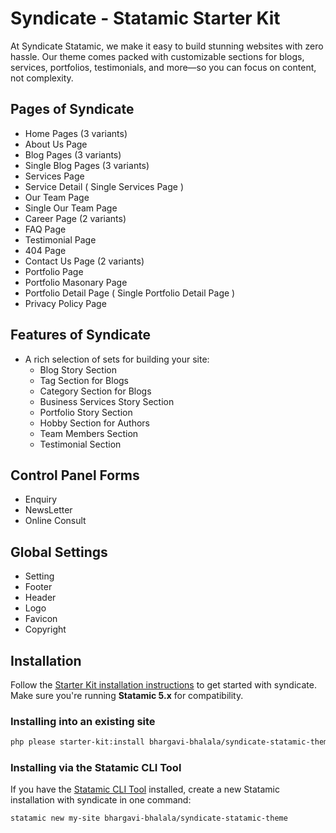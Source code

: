 # Syndicate - Statamic Starter Kit

At Syndicate Statamic, we make it easy to build stunning websites with zero hassle. Our theme comes packed with customizable sections for blogs, services, portfolios, testimonials, and more—so you can focus on content, not complexity.

## Pages of Syndicate

- Home Pages (3 variants)
- About Us Page
- Blog Pages (3 variants)
- Single Blog Pages (3 variants)
- Services Page
- Service Detail ( Single Services Page )
- Our Team Page
- Single Our Team Page
- Career Page  (2 variants)
- FAQ Page
- Testimonial Page
- 404 Page
- Contact Us Page (2 variants)
- Portfolio Page
- Portfolio Masonary Page
- Portfolio Detail Page ( Single Portfolio Detail Page )
- Privacy Policy Page

## Features of Syndicate

- A rich selection of sets for building your site:
  - Blog Story Section
  - Tag Section for Blogs
  - Category Section for Blogs
  - Business Services Story Section
  - Portfolio Story Section
  - Hobby Section for Authors
  - Team Members Section
  - Testimonial Section

## Control Panel Forms

  - Enquiry
  - NewsLetter
  - Online Consult

## Global Settings

  - Setting
  - Footer
  - Header
  - Logo
  - Favicon
  - Copyright 

## Installation

Follow the [Starter Kit installation instructions](https://statamic.dev/starter-kits/installing-a-starter-kit) to get started with syndicate.
Make sure you're running **Statamic 5.x** for compatibility.

### Installing into an existing site

```bash
php please starter-kit:install bhargavi-bhalala/syndicate-statamic-theme
```

### Installing via the Statamic CLI Tool

If you have the [Statamic CLI Tool](https://github.com/statamic/cli) installed, create a new Statamic installation with syndicate in one command:

```bash
statamic new my-site bhargavi-bhalala/syndicate-statamic-theme
